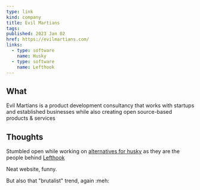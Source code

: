 ```yaml
---
type: link
kind: company
title: Evil Martians
tags:
published: 2023 Jan 02
href: https://evilmartians.com/
links:
  - type: software
    name: Husky
  - type: software
    name: Lefthook
---
```


## What

Evil Martians is a product development consultancy that works with startups and established businesses while also creating open source-based products & services

## Thoughts

Stumbled open while working on [alternatives for husky](/meta/records/current/why-not-husky) as they are the people behind [Lefthook](/links/software/lefthook)

Neat website, funny.

But also that "brutalist" trend, again :meh:
